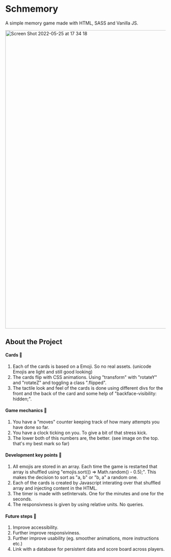 # Schmemory

A simple memory game made with HTML, SASS and Vanilla JS.

<img width="936" alt="Screen Shot 2022-05-25 at 17 34 18" src="https://user-images.githubusercontent.com/85259118/170306474-3f48cb85-5de6-442e-9f6e-7d145cf0a5ae.png">

## About the Project

#### Cards 🥝

1. Each of the cards is based on a Emoji. So no real assets. (unicode Emojis are light and still good looking)
2. The cards flip with CSS animations. Using "transform" with "rotateY" and "rotateZ" and toggling a class ".flipped".
3. The tactile look and feel of the cards is done using different divs for the front and the back of the card and some help of "backface-visibility: hidden;".

#### Game mechanics 🍓

1. You have a "moves" counter keeping track of how many attempts you have done so far.
2. You have a clock ticking on you. To give a bit of that stress kick.
3. The lower both of this numbers are, the better. (see image on the top. that's my best mark so far)

#### Development key points 🍋

1. All emojis are stored in an array. Each time the game is restarted that array is shuffled using "emojis.sort(() => Math.random() - 0.5);". This makes the decision to sort as "a, b" or "b, a" a random one.
2. Each of the cards is created by Javascript interating over that shuffled array and injecting content in the HTML.
3. The timer is made with setIntervals. One for the minutes and one for the seconds.
4. The responsivness is given by using relative units. No queries.

#### Future steps 🥭

1. Improve accessibility.
2. Further improve responsiviness.
3. Further improve usability (eg. smoother animations, more instructions etc.)
4. Link with a database for persistent data and score board across players.
